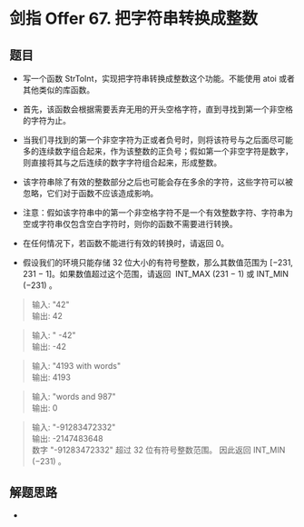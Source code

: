 # 剑指 Offer 67. 把字符串转换成整数

## 题目

- 写一个函数 StrToInt，实现把字符串转换成整数这个功能。不能使用 atoi 或者其他类似的库函数。

- 首先，该函数会根据需要丢弃无用的开头空格字符，直到寻找到第一个非空格的字符为止。

- 当我们寻找到的第一个非空字符为正或者负号时，则将该符号与之后面尽可能多的连续数字组合起来，作为该整数的正负号；假如第一个非空字符是数字，则直接将其与之后连续的数字字符组合起来，形成整数。

- 该字符串除了有效的整数部分之后也可能会存在多余的字符，这些字符可以被忽略，它们对于函数不应该造成影响。

- 注意：假如该字符串中的第一个非空格字符不是一个有效整数字符、字符串为空或字符串仅包含空白字符时，则你的函数不需要进行转换。

- 在任何情况下，若函数不能进行有效的转换时，请返回 0。

- 假设我们的环境只能存储 32 位大小的有符号整数，那么其数值范围为 [−231,  231 − 1]。如果数值超过这个范围，请返回  INT_MAX (231 − 1) 或 INT_MIN (−231) 。


> 输入: "42"  
> 输出: 42

> 输入: "   -42"  
> 输出: -42

> 输入: "4193 with words"  
> 输出: 4193

> 输入: "words and 987"  
> 输出: 0

> 输入: "-91283472332"  
> 输出: -2147483648  
> 数字 "-91283472332" 超过 32 位有符号整数范围。
因此返回 INT_MIN (−231) 。

## 解题思路

- 
